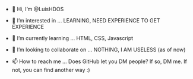 - 👋 Hi, I’m @LuisHDOS


- 👀 I’m interested in ...
LEARNING, NEED EXPERIENCE TO GET EXPERIENCE

- 🌱 I’m currently learning ...
HTML, CSS, Javascript

- 💞️ I’m looking to collaborate on ...
NOTHING, I AM USELESS (as of now)

- 📫 How to reach me ...
Does GitHub let you DM people? If so, DM me. If not, you can find another way :)

<!---
LuisHDOS/LuisHDOS is a ✨ special ✨ repository because its `README.md` (this file) appears on your GitHub profile.
You can click the Preview link to take a look at your changes.
--->
